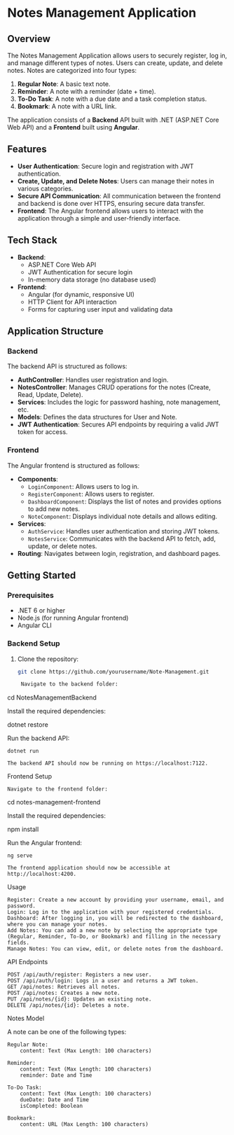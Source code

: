 # Notes Management Application

## Overview
The Notes Management Application allows users to securely register, log in, and manage different types of notes. Users can create, update, and delete notes. Notes are categorized into four types:

1. **Regular Note**: A basic text note.
2. **Reminder**: A note with a reminder (date + time).
3. **To-Do Task**: A note with a due date and a task completion status.
4. **Bookmark**: A note with a URL link.

The application consists of a **Backend** API built with .NET (ASP.NET Core Web API) and a **Frontend** built using **Angular**.

## Features
- **User Authentication**: Secure login and registration with JWT authentication.
- **Create, Update, and Delete Notes**: Users can manage their notes in various categories.
- **Secure API Communication**: All communication between the frontend and backend is done over HTTPS, ensuring secure data transfer.
- **Frontend**: The Angular frontend allows users to interact with the application through a simple and user-friendly interface.

## Tech Stack
- **Backend**:
  - ASP.NET Core Web API
  - JWT Authentication for secure login
  - In-memory data storage (no database used)
- **Frontend**:
  - Angular (for dynamic, responsive UI)
  - HTTP Client for API interaction
  - Forms for capturing user input and validating data

## Application Structure

### Backend
The backend API is structured as follows:
- **AuthController**: Handles user registration and login.
- **NotesController**: Manages CRUD operations for the notes (Create, Read, Update, Delete).
- **Services**: Includes the logic for password hashing, note management, etc.
- **Models**: Defines the data structures for User and Note.
- **JWT Authentication**: Secures API endpoints by requiring a valid JWT token for access.

### Frontend
The Angular frontend is structured as follows:
- **Components**:
  - `LoginComponent`: Allows users to log in.
  - `RegisterComponent`: Allows users to register.
  - `DashboardComponent`: Displays the list of notes and provides options to add new notes.
  - `NoteComponent`: Displays individual note details and allows editing.
- **Services**:
  - `AuthService`: Handles user authentication and storing JWT tokens.
  - `NotesService`: Communicates with the backend API to fetch, add, update, or delete notes.
- **Routing**: Navigates between login, registration, and dashboard pages.
  
## Getting Started

### Prerequisites

- .NET 6 or higher
- Node.js (for running Angular frontend)
- Angular CLI

### Backend Setup

1. Clone the repository:
   ```bash
   git clone https://github.com/yourusername/Note-Management.git

    Navigate to the backend folder:

cd NotesManagementBackend

Install the required dependencies:

dotnet restore

Run the backend API:

    dotnet run

    The backend API should now be running on https://localhost:7122.

Frontend Setup

    Navigate to the frontend folder:

cd notes-management-frontend

Install the required dependencies:

npm install

Run the Angular frontend:

    ng serve

    The frontend application should now be accessible at http://localhost:4200.

Usage

    Register: Create a new account by providing your username, email, and password.
    Login: Log in to the application with your registered credentials.
    Dashboard: After logging in, you will be redirected to the dashboard, where you can manage your notes.
    Add Notes: You can add a new note by selecting the appropriate type (Regular, Reminder, To-Do, or Bookmark) and filling in the necessary fields.
    Manage Notes: You can view, edit, or delete notes from the dashboard.

API Endpoints

    POST /api/auth/register: Registers a new user.
    POST /api/auth/login: Logs in a user and returns a JWT token.
    GET /api/notes: Retrieves all notes.
    POST /api/notes: Creates a new note.
    PUT /api/notes/{id}: Updates an existing note.
    DELETE /api/notes/{id}: Deletes a note.

Notes Model

A note can be one of the following types:

    Regular Note:
        content: Text (Max Length: 100 characters)

    Reminder:
        content: Text (Max Length: 100 characters)
        reminder: Date and Time

    To-Do Task:
        content: Text (Max Length: 100 characters)
        dueDate: Date and Time
        isCompleted: Boolean

    Bookmark:
        content: URL (Max Length: 100 characters)
